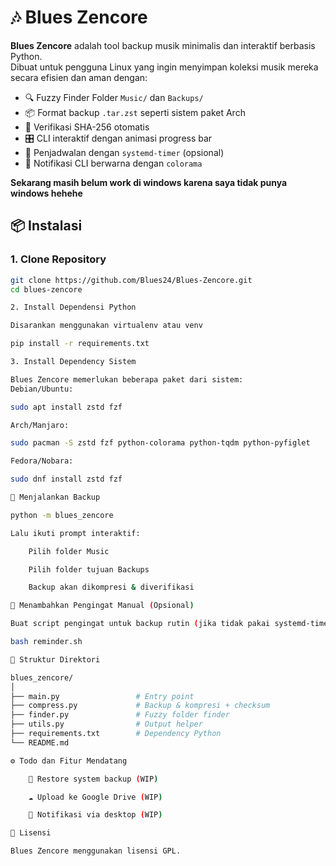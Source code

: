 # 🎶 Blues Zencore

**Blues Zencore** adalah tool backup musik minimalis dan interaktif berbasis Python.  
Dibuat untuk pengguna Linux yang ingin menyimpan koleksi musik mereka secara efisien dan aman dengan:

- 🔍 Fuzzy Finder Folder `Music/` dan `Backups/`
- 📦 Format backup `.tar.zst` seperti sistem paket Arch
- 🔐 Verifikasi SHA-256 otomatis
- 🎛️ CLI interaktif dengan animasi progress bar
- 📅 Penjadwalan dengan `systemd-timer` (opsional)
- 💬 Notifikasi CLI berwarna dengan `colorama`

**Sekarang masih belum work di windows karena saya tidak punya windows hehehe**


## 📦 Instalasi

### 1. Clone Repository

```bash
git clone https://github.com/Blues24/Blues-Zencore.git
cd blues-zencore

2. Install Dependensi Python

Disarankan menggunakan virtualenv atau venv

pip install -r requirements.txt

3. Install Dependency Sistem

Blues Zencore memerlukan beberapa paket dari sistem:
Debian/Ubuntu:

sudo apt install zstd fzf

Arch/Manjaro:

sudo pacman -S zstd fzf python-colorama python-tqdm python-pyfiglet

Fedora/Nobara:

sudo dnf install zstd fzf

🚀 Menjalankan Backup

python -m blues_zencore

Lalu ikuti prompt interaktif:

    Pilih folder Music

    Pilih folder tujuan Backups

    Backup akan dikompresi & diverifikasi

📅 Menambahkan Pengingat Manual (Opsional)

Buat script pengingat untuk backup rutin (jika tidak pakai systemd-timer):

bash reminder.sh

📁 Struktur Direktori

blues_zencore/
│
├── main.py                 # Entry point
├── compress.py             # Backup & kompresi + checksum
├── finder.py               # Fuzzy folder finder
├── utils.py                # Output helper
├── requirements.txt        # Dependency Python
└── README.md

⚙️ Todo dan Fitur Mendatang

    🔁 Restore system backup (WIP)

    ☁️ Upload ke Google Drive (WIP)

    🔔 Notifikasi via desktop (WIP)

📜 Lisensi

Blues Zencore menggunakan lisensi GPL.

